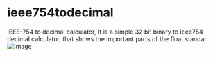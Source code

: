 # ieee754todecimal
IEEE-754 to decimal calculator,
It is a simple 32 bit binary to ieee754 decimal calculator, that shows the important parts of the float standar.
![image](https://user-images.githubusercontent.com/88388684/202976788-a701e59f-eac9-4e5a-8222-c1e460d0e05f.png)
